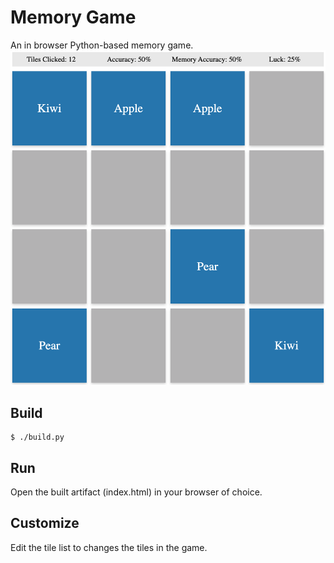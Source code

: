 # Memory Game
An in browser Python-based memory game.
![](doc/screenshot.png)

## Build
```shell
$ ./build.py
```

## Run
Open the built artifact (index.html) in your browser of choice.

## Customize
Edit the tile list to changes the tiles in the game.
